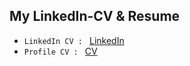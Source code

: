 ## My LinkedIn-CV & Resume

- ```LinkedIn CV : ``` [LinkedIn](https://github.com/codersguild/codersguild/blob/master/CV/LinkedIn-Sumit-Lahiri-IITK.pdf)
- ```Profile CV : ``` [CV](https://github.com/codersguild/codersguild/blob/master/CV/Resume-Sumit-Lahiri-IITK.pdf)
